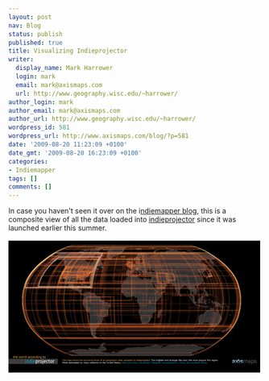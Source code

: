 ```yaml
---
layout: post
nav: Blog
status: publish
published: true
title: Visualizing Indieprojector
writer:
  display_name: Mark Harrower
  login: mark
  email: mark@axismaps.com
  url: http://www.geography.wisc.edu/~harrower/
author_login: mark
author_email: mark@axismaps.com
author_url: http://www.geography.wisc.edu/~harrower/
wordpress_id: 581
wordpress_url: http://www.axismaps.com/blog/?p=581
date: '2009-08-20 11:23:09 +0100'
date_gmt: '2009-08-20 16:23:09 +0100'
categories:
- Indiemapper
tags: []
comments: []
---
```

<p style="text-align: left;">In case you haven't seen it over on the i<a href="http://indiemapper.io/blog/2009/08/visualizing-indieprojector/">ndiemapper blog</a>, this is a composite view of all the data loaded into <a href="http://indiemapper.io/projector.html">indieprojector</a> since it was launched earlier this summer.<br />
<a style="text-decoration: none;" href="http://indiemapper.io/blog/wp-content/uploads/2009/08/IndieProjector_Poster2.jpg"><br style="text-decoration: underline;" /><span style="text-decoration: underline;"> </span><img class="aligncenter size-full wp-image-586" title="IndieProjector_Poster_small" src="/media/posts/2009/08/IndieProjector_Poster_small1.jpg" alt="IndieProjector_Poster_small" /></a></p>
